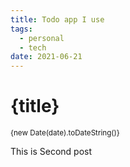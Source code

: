 ```yaml
---
title: Todo app I use
tags: 
  - personal
  - tech
date: 2021-06-21
---
```


# {title}
<small>{new Date(date).toDateString()}</small>


This is Second post